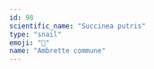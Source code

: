 ```yaml
---
id: 98
scientific_name: "Succinea putris"
type: "snail"
emoji: "🐌"
name: "Ambrette commune"
---
```

